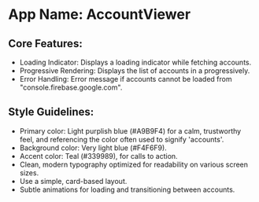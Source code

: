 # **App Name**: AccountViewer

## Core Features:

- Loading Indicator: Displays a loading indicator while fetching accounts.
- Progressive Rendering: Displays the list of accounts in a progressively.
- Error Handling: Error message if accounts cannot be loaded from "console.firebase.google.com".

## Style Guidelines:

- Primary color: Light purplish blue (#A9B9F4) for a calm, trustworthy feel, and referencing the color often used to signify 'accounts'.
- Background color: Very light blue (#F4F6F9).
- Accent color: Teal (#339989), for calls to action.
- Clean, modern typography optimized for readability on various screen sizes.
- Use a simple, card-based layout.
- Subtle animations for loading and transitioning between accounts.